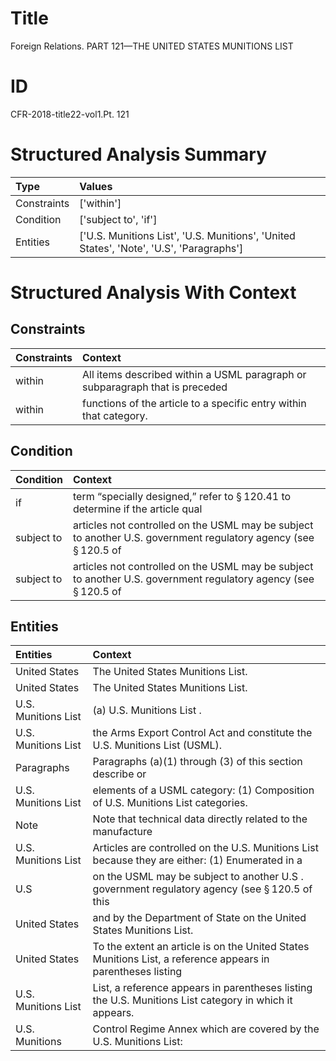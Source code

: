 # Title

 Foreign Relations. PART 121—THE UNITED STATES MUNITIONS LIST


# ID

 CFR-2018-title22-vol1.Pt. 121


# Structured Analysis Summary

| Type        | Values                                                                                  |
|:------------|:----------------------------------------------------------------------------------------|
| Constraints | ['within']                                                                              |
| Condition   | ['subject to', 'if']                                                                    |
| Entities    | ['U.S. Munitions List', 'U.S. Munitions', 'United States', 'Note', 'U.S', 'Paragraphs'] |


# Structured Analysis With Context

 


## Constraints

| Constraints   | Context                                                                       |
|:--------------|:------------------------------------------------------------------------------|
| within        | All items described  within a USML paragraph or subparagraph that is preceded |
| within        | functions of the article to a specific entry within  that category.           |


## Condition

| Condition   | Context                                                                                                                    |
|:------------|:---------------------------------------------------------------------------------------------------------------------------|
| if          | term &#8220;specially designed,&#8221; refer to &#167;&#8201;120.41 to determine if  the article qual                      |
| subject to  | articles not controlled on the USML may be subject to another U.S. government regulatory agency (see &#167;&#8201;120.5 of |
| subject to  | articles not controlled on the USML may be subject to another U.S. government regulatory agency (see &#167;&#8201;120.5 of |


## Entities

| Entities            | Context                                                                                                      |
|:--------------------|:-------------------------------------------------------------------------------------------------------------|
| United States       | The  United States  Munitions List.                                                                          |
| United States       | The  United States  Munitions List.                                                                          |
| U.S. Munitions List | (a)  U.S. Munitions List .                                                                                   |
| U.S. Munitions List | the Arms Export Control Act and constitute the U.S. Munitions List  (USML).                                  |
| Paragraphs          | Paragraphs (a)(1) through (3) of this section describe or                                                    |
| U.S. Munitions List | elements of a USML category: (1) Composition of U.S. Munitions List  categories.                             |
| Note                | Note that technical data directly related to the manufacture                                                 |
| U.S. Munitions List | Articles are controlled on the  U.S. Munitions List because they are either: (1) Enumerated in a             |
| U.S                 | on the USML may be subject to another U.S . government regulatory agency (see &#167;&#8201;120.5 of this     |
| United States       | and by the Department of State on the United States  Munitions List.                                         |
| United States       | To the extent an article is on the  United States Munitions List, a reference appears in parentheses listing |
| U.S. Munitions List | List, a reference appears in parentheses listing the U.S. Munitions List  category in which it appears.      |
| U.S. Munitions      | Control Regime Annex which are covered by the U.S. Munitions  List:                                          |



